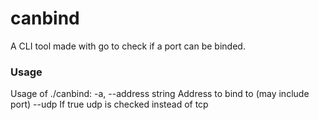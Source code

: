 
# canbind

A CLI tool made with go to check if a port can be binded.

### Usage

Usage of ./canbind:
  -a, --address string   Address to bind to (may include port)
      --udp              If true udp is checked instead of tcp